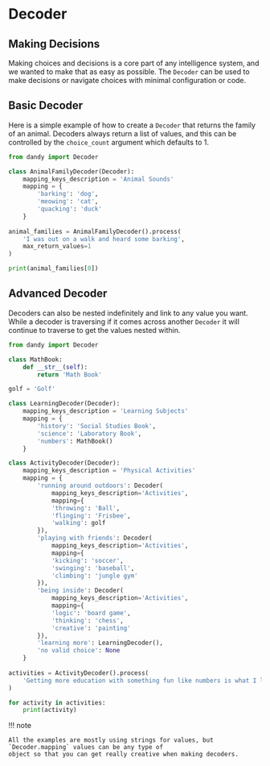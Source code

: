 # Decoder

## Making Decisions

Making choices and decisions is a core part of any intelligence system, and we wanted to make that as easy as possible.
The `Decoder` can be used to make decisions or navigate choices with minimal configuration or code.

## Basic Decoder

Here is a simple example of how to create a `Decoder` that returns the family of an animal.
Decoders always return a list of values, and this can be controlled by the `choice_count` argument which defaults to 1.

```python exec="True" source="above" source="material-block" session="decoder"
from dandy import Decoder

class AnimalFamilyDecoder(Decoder):
    mapping_keys_description = 'Animal Sounds'
    mapping = {
        'barking': 'dog',
        'meowing': 'cat',
        'quacking': 'duck'
    }
    
animal_families = AnimalFamilyDecoder().process(
    'I was out on a walk and heard some barking', 
    max_return_values=1
)

print(animal_families[0])
```

## Advanced Decoder

Decoders can also be nested indefinitely and link to any value you want.
While a decoder is traversing if it comes across another `Decoder` it will continue to traverse to get the values nested within.

```python exec="True" source="above" source="material-block" session="decoder"
from dandy import Decoder

class MathBook:
    def __str__(self):
        return 'Math Book'

golf = 'Golf'

class LearningDecoder(Decoder):
    mapping_keys_description = 'Learning Subjects'
    mapping = {
        'history': 'Social Studies Book',
        'science': 'Laboratory Book',
        'numbers': MathBook()
    }

class ActivityDecoder(Decoder):
    mapping_keys_description = 'Physical Activities'
    mapping = {
        'running around outdoors': Decoder(
            mapping_keys_description='Activities',
            mapping={
            'throwing': 'Ball',
            'flinging': 'Frisbee',
            'walking': golf
        }),
        'playing with friends': Decoder(
            mapping_keys_description='Activities',
            mapping={
            'kicking': 'soccer',
            'swinging': 'baseball',
            'climbing': 'jungle gym'    
        }),
        'being inside': Decoder(
            mapping_keys_description='Activities',
            mapping={
            'logic': 'board game',
            'thinking': 'chess',
            'creative': 'painting'
        }),
        'learning more': LearningDecoder(),
        'no valid choice': None
    }
    
activities = ActivityDecoder().process(
    'Getting more education with something fun like numbers is what I like to do'
)

for activity in activities:
    print(activity)
```

!!! note

    All the examples are mostly using strings for values, but `Decoder.mapping` values can be any type of 
    object so that you can get really creative when making decoders.
